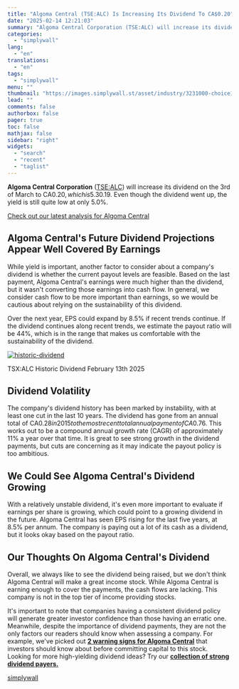 ```yaml
---
title: "Algoma Central (TSE:ALC) Is Increasing Its Dividend To CA$0.20"
date: "2025-02-14 12:21:03"
summary: "Algoma Central Corporation (TSE:ALC) will increase its dividend on the 3rd of March to CA$0.20, which is 5.3% higher than last year's payment from the same period of CA$0.19. Even though the dividend went up, the yield is still quite low at only 5.0%. Check out our latest analysis for..."
categories:
  - "simplywall"
lang:
  - "en"
translations:
  - "en"
tags:
  - "simplywall"
menu: ""
thumbnail: "https://images.simplywall.st/asset/industry/3231000-choice1-main-header/1585186848989"
lead: ""
comments: false
authorbox: false
pager: true
toc: false
mathjax: false
sidebar: "right"
widgets:
  - "search"
  - "recent"
  - "taglist"
---
```


**Algoma Central Corporation** ([TSE:ALC](https://simplywall.st/stocks/ca/transportation/tsx-alc/algoma-central-shares)) will increase its dividend on the 3rd of March to CA$0.20, which is 5.3% higher than last year's payment from the same period of CA$0.19. Even though the dividend went up, the yield is still quite low at only 5.0%.

 [Check out our latest analysis for Algoma Central](https://simplywall.st/stocks/ca/transportation/tsx-alc/algoma-central-shares) 

Algoma Central's Future Dividend Projections Appear Well Covered By Earnings
----------------------------------------------------------------------------

While yield is important, another factor to consider about a company's dividend is whether the current payout levels are feasible. Based on the last payment, Algoma Central's earnings were much higher than the dividend, but it wasn't converting those earnings into cash flow. In general, we consider cash flow to be more important than earnings, so we would be cautious about relying on the sustainability of this dividend.

Over the next year, EPS could expand by 8.5% if recent trends continue. If the dividend continues along recent trends, we estimate the payout ratio will be 44%, which is in the range that makes us comfortable with the sustainability of the dividend.

[![historic-dividend](https://images.simplywall.st/asset/chart/873669-historic-dividend-1-dark/1739472407445)](https://simplywall.st/stocks/ca/transportation/tsx-alc/algoma-central-shares/dividend)

TSX:ALC Historic Dividend February 13th 2025

Dividend Volatility
-------------------

The company's dividend history has been marked by instability, with at least one cut in the last 10 years. The dividend has gone from an annual total of CA$0.28 in 2015 to the most recent total annual payment of CA$0.76. This works out to be a compound annual growth rate (CAGR) of approximately 11% a year over that time. It is great to see strong growth in the dividend payments, but cuts are concerning as it may indicate the payout policy is too ambitious.

We Could See Algoma Central's Dividend Growing
----------------------------------------------

With a relatively unstable dividend, it's even more important to evaluate if earnings per share is growing, which could point to a growing dividend in the future. Algoma Central has seen EPS rising for the last five years, at 8.5% per annum. The company is paying out a lot of its cash as a dividend, but it looks okay based on the payout ratio.

Our Thoughts On Algoma Central's Dividend
-----------------------------------------

Overall, we always like to see the dividend being raised, but we don't think Algoma Central will make a great income stock. While Algoma Central is earning enough to cover the payments, the cash flows are lacking. This company is not in the top tier of income providing stocks.

It's important to note that companies having a consistent dividend policy will generate greater investor confidence than those having an erratic one. Meanwhile, despite the importance of dividend payments, they are not the only factors our readers should know when assessing a company. For example, we've picked out [**2 warning signs for Algoma Central**](https://simplywall.st/stocks/ca/transportation/tsx-alc/algoma-central-shares) that investors should know about before committing capital to this stock. Looking for more high-yielding dividend ideas? Try our [**collection of strong dividend payers.**](https://simplywall.st/discover/investing-ideas/240709/top-dividend-stocks/global)

[simplywall](https://simplywall.st/stocks/ca/transportation/tsx-alc/algoma-central-shares/news/algoma-central-tsealc-is-increasing-its-dividend-to-ca020)
